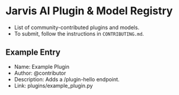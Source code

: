 # Jarvis AI Plugin & Model Registry

- List of community-contributed plugins and models.
- To submit, follow the instructions in `CONTRIBUTING.md`.

## Example Entry
- Name: Example Plugin
- Author: @contributor
- Description: Adds a /plugin-hello endpoint.
- Link: plugins/example_plugin.py
